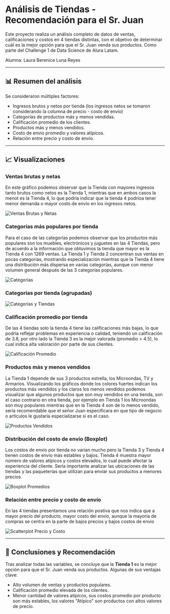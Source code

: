 # Análisis de Tiendas - Recomendación para el Sr. Juan

Este proyecto realiza un análisis completo de datos de ventas, calificaciones y costos en 4 tiendas distintas, con el objetivo de determinar cuál es la mejor opción para que el Sr. Juan venda sus productos. Como parte del Challenge 1 de Data Science de Alura Latam.

Alumna: Laura Berenice Luna Reyes

---

## 📊 Resumen del análisis

Se consideraron múltiples factores:

- Ingresos brutos y netos por tienda (los ingresos netos se tomaron considerando la columna de precio - costo de envío)
- Categorías de productos más y menos vendidas.
- Calificación promedio de los clientes.
- Productos más y menos vendidos.
- Costo de envío promedio y valores atípicos.
- Relación entre precio y costo de envío.

---

## 📈 Visualizaciones

### Ventas brutas y netas
En este gráfico podemos observar que la Tienda con mayores ingresos tanto brutos como netos es la Tienda 1, mientras que en ambos casos la menot es la Tienda 4, lo que podría indicar que la tienda 4 podríoa tener menor demanda o mayor costo de envío en los ingresos netos.

![Ventas Brutas y Netas](img/VentasBrutasyNetas.png)

### Categorías más populares por tienda
Para el caso de las categorías podemos observar que los productos más populares son los muebles, electrónicos y juguetes en las 4 Tiendas, pero de acuerdo a la información que obtuvimos la tienda que mayor es la Tienda 4 con 1269 ventas. La Tienda 1 y Tienda 2 concentran sus ventas en pocas categorías, mostrando especialización mientras que la Tienda 4 tiene una distribución más dispersa en varias categorías, aunque con menor volumen general después de las 3 categorías populares.

![Categorías](img/Categorias.png)

### Categorías por tienda (agrupadas)
![Categorías y Tiendas](img/CategoriasyTiendas.png)

### Calificación promedio por tienda
De las 4 tiendas solo la tienda 4 tiene las calificaciones más bajas, lo que podría reflejar problemas en experiencia o calidad, teniendo un calificación de 3.8, por otro lado la Tienda 3 es la mejor valorada (promedio > 4.5), lo cual indica alta valoración por parte de sus clientes.

![Calificación Promedio](img/CalificacionPromedio.png)

### Productos más y menos vendidos
La Tienda 1 depende de sus 3 productos estrella, los Microondas, TV y Armarios. Visualizando los gráficos donde los colores fuertes indican los productos más vendidos y los claros los menos vendidos podemos visualizar que algunos productos que son muy vendidos en una tienda, son el caso contrario en otra tienda, por ejemplo en Tienda 1 los Microondas son muy populares mientras que en la Tienda 4 son de lo menos vendido, sería recomendable que el señor Juan especificara en que tipo de negocio o artículos le gustaría especializarse si es el caso.

![Productos Vendidos](img/ProductosVendidos.png)

### Distribución del costo de envío (Boxplot)
Los costos de envío por tienda no varian mucho pero la Tienda 3 y Tienda 4 tienen costos de envío más estables y bajos. Tienda 4 muestra mayor número de valores atípicos y costos elevados, lo cual puede afectar la experiencia del cliente. Sería importante analizar las ubicaciones de las tiendas y las paqueterías que utilizan para enviar sus productos a menores precios.

![Boxplot Promedios](img/boxplotpromedios.png)

### Relación entre precio y costo de envío
En las 4 tiendas presentamos una relación postiva que nos indica que a mayor precio del producto, mayor costo del envío, aunque la mayoría de compras se centra en la parte de bajos precios y bajos costos de envio

![Scatterplot Precio y Costo](img/ScatterplotPrecioCosto.png)

---

## 📌 Conclusiones y Recomendación

Tras analizar todas las variables, se concluye que la **Tienda 1** es la mejor opción para que el Sr. Juan venda sus productos. Algunas de sus ventajas clave:
- Alto volumen de ventas y productos populares.
- Calificación promedio elevada de los clientes.
- Menor cantidad de valores atípicos, sus costos promedio por producto son más estables, los valores "Atípico" son productos con altos valores de precio.

